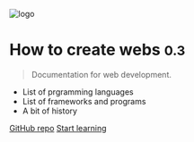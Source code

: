 ![logo](_media/icon.svg)

# How to create webs <small>0.3</small>

> Documentation for web development.

- List of prgramming languages
- List of frameworks and programs
- A bit of history

[GitHub repo](https://github.com/David7ce/how-to-create-webs)
[Start learning](#web-development)
